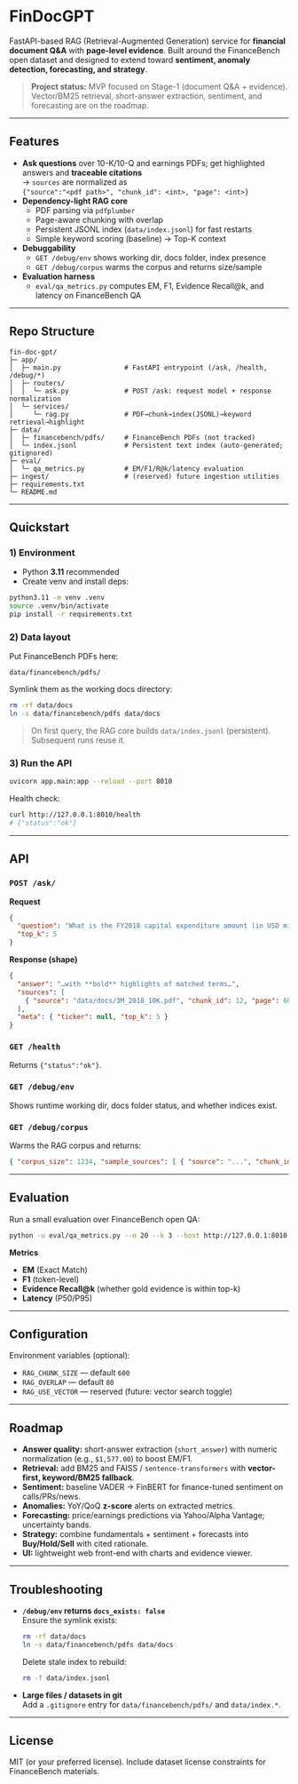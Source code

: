 # FinDocGPT

FastAPI-based RAG (Retrieval-Augmented Generation) service for **financial document Q&A** with **page-level evidence**. Built around the FinanceBench open dataset and designed to extend toward **sentiment, anomaly detection, forecasting, and strategy**.

> **Project status:** MVP focused on Stage-1 (document Q&A + evidence). Vector/BM25 retrieval, short-answer extraction, sentiment, and forecasting are on the roadmap.

---

## Features

- **Ask questions** over 10-K/10-Q and earnings PDFs; get highlighted answers and **traceable citations**  
  → `sources` are normalized as  
  `{"source":"<pdf path>", "chunk_id": <int>, "page": <int>}`
- **Dependency-light RAG core**
  - PDF parsing via `pdfplumber`
  - Page-aware chunking with overlap
  - Persistent JSONL index (`data/index.jsonl`) for fast restarts
  - Simple keyword scoring (baseline) → Top-K context
- **Debuggability**
  - `GET /debug/env` shows working dir, docs folder, index presence
  - `GET /debug/corpus` warms the corpus and returns size/sample
- **Evaluation harness**
  - `eval/qa_metrics.py` computes EM, F1, Evidence Recall@k, and latency on FinanceBench QA

---

## Repo Structure

```
fin-doc-gpt/
├─ app/
│  ├─ main.py                # FastAPI entrypoint (/ask, /health, /debug/*)
│  ├─ routers/
│  │  └─ ask.py              # POST /ask: request model + response normalization
│  └─ services/
│     └─ rag.py              # PDF→chunk→index(JSONL)→keyword retrieval→highlight
├─ data/
│  ├─ financebench/pdfs/     # FinanceBench PDFs (not tracked)
│  └─ index.jsonl            # Persistent text index (auto-generated; gitignored)
├─ eval/
│  └─ qa_metrics.py          # EM/F1/R@k/latency evaluation
├─ ingest/                   # (reserved) future ingestion utilities
├─ requirements.txt
└─ README.md
```

---

## Quickstart

### 1) Environment

- Python **3.11** recommended
- Create venv and install deps:
```bash
python3.11 -m venv .venv
source .venv/bin/activate
pip install -r requirements.txt
```

### 2) Data layout

Put FinanceBench PDFs here:
```
data/financebench/pdfs/
```

Symlink them as the working docs directory:
```bash
rm -rf data/docs
ln -s data/financebench/pdfs data/docs
```

> On first query, the RAG core builds `data/index.jsonl` (persistent). Subsequent runs reuse it.

### 3) Run the API

```bash
uvicorn app.main:app --reload --port 8010
```

Health check:
```bash
curl http://127.0.0.1:8010/health
# {"status":"ok"}
```

---

## API

### `POST /ask/`

**Request**
```json
{
  "question": "What is the FY2018 capital expenditure amount (in USD millions) for 3M?",
  "top_k": 5
}
```

**Response (shape)**
```json
{
  "answer": "…with **bold** highlights of matched terms…",
  "sources": [
    { "source": "data/docs/3M_2018_10K.pdf", "chunk_id": 12, "page": 60 }
  ],
  "meta": { "ticker": null, "top_k": 5 }
}
```

### `GET /health`
Returns `{"status":"ok"}`.

### `GET /debug/env`
Shows runtime working dir, docs folder status, and whether indices exist.

### `GET /debug/corpus`
Warms the RAG corpus and returns:
```json
{ "corpus_size": 1234, "sample_sources": [ { "source": "...", "chunk_id": 0, "page": 1 } ] }
```

---

## Evaluation

Run a small evaluation over FinanceBench open QA:

```bash
python -u eval/qa_metrics.py --n 20 --k 3 --host http://127.0.0.1:8010 --progress
```

**Metrics**
- **EM** (Exact Match)
- **F1** (token-level)
- **Evidence Recall@k** (whether gold evidence is within top-k)
- **Latency** (P50/P95)

---

## Configuration

Environment variables (optional):

- `RAG_CHUNK_SIZE` — default `600`
- `RAG_OVERLAP` — default `80`
- `RAG_USE_VECTOR` — reserved (future: vector search toggle)

---

## Roadmap

- **Answer quality:** short-answer extraction (`short_answer`) with numeric normalization (e.g., `$1,577.00`) to boost EM/F1.
- **Retrieval:** add BM25 and FAISS / `sentence-transformers` with **vector-first, keyword/BM25 fallback**.
- **Sentiment:** baseline VADER → FinBERT for finance-tuned sentiment on calls/PRs/news.
- **Anomalies:** YoY/QoQ **z-score** alerts on extracted metrics.
- **Forecasting:** price/earnings predictions via Yahoo/Alpha Vantage; uncertainty bands.
- **Strategy:** combine fundamentals + sentiment + forecasts into **Buy/Hold/Sell** with cited rationale.
- **UI:** lightweight web front-end with charts and evidence viewer.

---

## Troubleshooting

- **`/debug/env` returns `docs_exists: false`**  
  Ensure the symlink exists:
  ```bash
  rm -rf data/docs
  ln -s data/financebench/pdfs data/docs
  ```
  Delete stale index to rebuild:
  ```bash
  rm -f data/index.jsonl
  ```

- **Large files / datasets in git**  
  Add a `.gitignore` entry for `data/financebench/pdfs/` and `data/index.*`.

---

## License

MIT (or your preferred license). Include dataset license constraints for FinanceBench materials.


